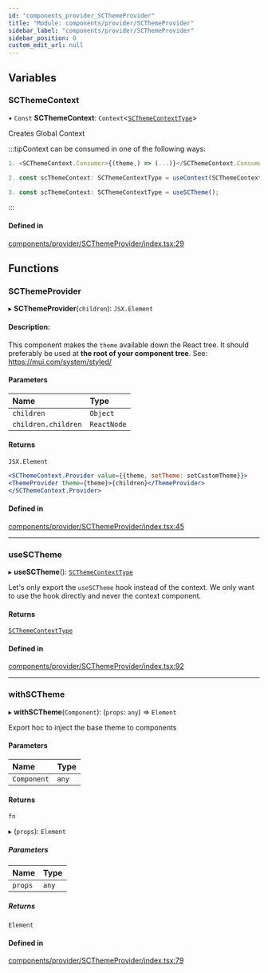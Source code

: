 ```yaml
---
id: "components_provider_SCThemeProvider"
title: "Module: components/provider/SCThemeProvider"
sidebar_label: "components/provider/SCThemeProvider"
sidebar_position: 0
custom_edit_url: null
---
```


## Variables

### SCThemeContext

• `Const` **SCThemeContext**: `Context`<[`SCThemeContextType`](../interfaces/types_context.SCThemeContextType.md)\>

Creates Global Context

:::tipContext can be consumed in one of the following ways:

```jsx
1. <SCThemeContext.Consumer>{(theme,) => (...)}</SCThemeContext.Consumer>
```
```jsx
2. const scThemeContext: SCThemeContextType = useContext(SCThemeContext);
```
```jsx
3. const scThemeContext: SCThemeContextType = useSCTheme();
````

:::

#### Defined in

[components/provider/SCThemeProvider/index.tsx:29](https://github.com/selfcommunity/community-ui/blob/cab08cf/packages/sc-core/src/components/provider/SCThemeProvider/index.tsx#L29)

## Functions

### SCThemeProvider

▸ **SCThemeProvider**(`children`): `JSX.Element`

#### Description:
This component makes the `theme` available down the React tree.
It should preferably be used at **the root of your component tree**.
See: https://mui.com/system/styled/

#### Parameters

| Name | Type |
| :------ | :------ |
| `children` | `Object` |
| `children.children` | `ReactNode` |

#### Returns

`JSX.Element`

```jsx
<SCThemeContext.Provider value={{theme, setTheme: setCustomTheme}}>
<ThemeProvider theme={theme}>{children}</ThemeProvider>
</SCThemeContext.Provider>
```

#### Defined in

[components/provider/SCThemeProvider/index.tsx:45](https://github.com/selfcommunity/community-ui/blob/cab08cf/packages/sc-core/src/components/provider/SCThemeProvider/index.tsx#L45)

___

### useSCTheme

▸ **useSCTheme**(): [`SCThemeContextType`](../interfaces/types_context.SCThemeContextType.md)

Let's only export the `useSCTheme` hook instead of the context.
We only want to use the hook directly and never the context component.

#### Returns

[`SCThemeContextType`](../interfaces/types_context.SCThemeContextType.md)

#### Defined in

[components/provider/SCThemeProvider/index.tsx:92](https://github.com/selfcommunity/community-ui/blob/cab08cf/packages/sc-core/src/components/provider/SCThemeProvider/index.tsx#L92)

___

### withSCTheme

▸ **withSCTheme**(`Component`): (`props`: `any`) => `Element`

Export hoc to inject the base theme to components

#### Parameters

| Name | Type |
| :------ | :------ |
| `Component` | `any` |

#### Returns

`fn`

▸ (`props`): `Element`

##### Parameters

| Name | Type |
| :------ | :------ |
| `props` | `any` |

##### Returns

`Element`

#### Defined in

[components/provider/SCThemeProvider/index.tsx:79](https://github.com/selfcommunity/community-ui/blob/cab08cf/packages/sc-core/src/components/provider/SCThemeProvider/index.tsx#L79)
